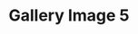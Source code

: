 ---
title: "Gallery Image 5"
description: "A beautiful image from our restaurant gallery"
coverImage:
  src: "/redesign/july2025/gallery/slide5.webp"
  alt: "Restaurant gallery image 5"
tags: ["restaurant", "food", "drink"]
publishDate: 2023-09-03
draft: false
---